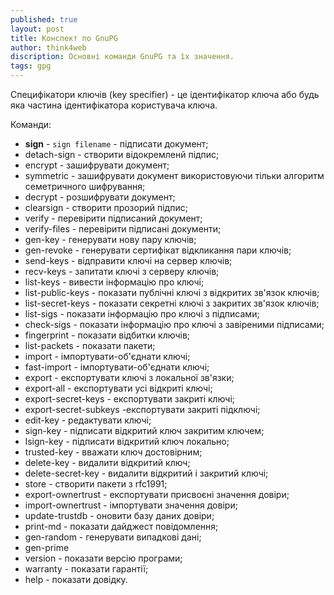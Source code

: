 ```yaml
---
published: true
layout: post
title: Конспект по GnuPG
author: think4web
discription: Основні команди GnuPG та їх значення.
tags: gpg 
---
```


Специфікатори ключів (key specifier) - це ідентифікатор ключа або будь яка частина ідентифікатора користувача ключа.

Команди:
- **sign** - ```sign filename``` -  підписати документ;
- detach-sign - створити відокремленй підпис;
- encrypt - зашифрувати документ;
- symmetric - зашифрувати документ використовуючи тільки алгоритм семетричного шифрування;
- decrypt - розшифрувати документ;
- clearsign - створити прозорий підпис;
- verify - перевірити підписаний документ;
- verify-files - перевірити підписані документи;
- gen-key - генерувати нову пару ключів;
- gen-revoke - генерувати сертифікат відкликання пари ключів;
- send-keys - відправити ключі на сервер ключів;
- recv-keys - запитати ключі з серверу ключів;
- list-keys - вивести інформацію про ключі;
- list-public-keys - показати публічні ключі з відкритих зв'язок ключів;
- list-secret-keys - показати секретні ключі з закритих зв'язок ключів;
- list-sigs - показати інформацію про ключі з підписами;
- check-sigs - показати інформацію про ключі з завіреними підписами;
- fingerprint - показати відбитки ключів;
- list-packets - показати пакети;
- import - імпортувати-об'єднати ключі;
- fast-import - імпортувати-об'єднати ключі;
- export - експортувати ключі з локальної зв'язки;
- export-all - експортувати усі відкриті ключі;
- export-secret-keys - експортувати закриті ключі;
- export-secret-subkeys -експортувати закриті підключі;
- edit-key - редактувати ключі;
- sign-key - підписати відкритий ключ закритим ключем;
- lsign-key - підписати відкритий ключ локально;
- trusted-key - вважати ключ достовірним;
- delete-key - видалити відкритий ключ;
- delete-secret-key - видалити відкритий і закритий ключі;
- store - створити пакети з rfc1991;
- export-ownertrust - експортувати присвоєні значення довіри;
- import-ownertrust - імпортувати значення довіри;
- update-trustdb - оновити базу даних довіри;
- print-md - показати дайджест повідомлення;
- gen-random - генерувати випадкові дані;
- gen-prime
- version - показати версію програми;
- warranty - показати гарантії;
- help - показати довідку.
